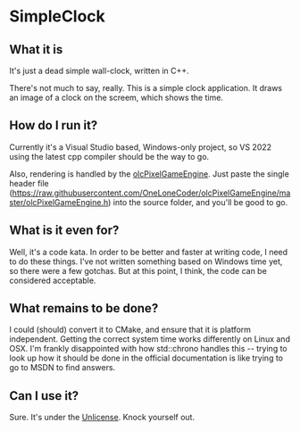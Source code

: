 # SimpleClock
## What it is

It's just a dead simple wall-clock, written in C++.

There's not much to say, really. This is a simple clock application. It draws an image of a clock on the screem, which shows the time.

##  How do I run it?

Currently it's a Visual Studio based, Windows-only project, so VS 2022 using the latest cpp compiler should be the way to go.

Also, rendering is handled by the [olcPixelGameEngine](https://github.com/OneLoneCoder/olcPixelGameEngine). Just paste the single header file (https://raw.githubusercontent.com/OneLoneCoder/olcPixelGameEngine/master/olcPixelGameEngine.h) into the source folder, and you'll be good to go.

## What is it even for?

Well, it's a code kata. In order to be better and faster at writing code, I need to do these things. I've not written something based on Windows time yet, so there were a few gotchas. But at this point, I think, the code can be considered acceptable.

## What remains to be done?

I could (should) convert it to CMake, and ensure that it is platform independent. Getting the correct system time works differently on Linux and OSX. I'm frankly disappointed with how std::chrono handles this -- trying to look up how it should be done in the official documentation is like trying to go to MSDN to find answers.

## Can I use it?

Sure. It's under the [Unlicense](https://unlicense.org/). Knock yourself out.
